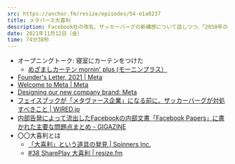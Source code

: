 ```yaml
---
src: https://anchor.fm/resize/episodes/54-e1a0237
title: メタバース大喜利
description: Facebook社の改名、ザッカーバーグの新構想について話しつつ、「2050年のメタバース、どんなサービスが流行ってる？」という大喜利をしました。
date: 2021年11月12日（金）
time: 74分38秒
---
```


- オープニングトーク: 寝室にカーテンをつけた
  - [めざましカーテン mornin' plus (モーニンプラス）](https://mornin.jp/)
- [Founder's Letter, 2021 | Meta](https://about.fb.com/news/2021/10/founders-letter/)
- [Welcome to Meta | Meta](https://about.facebook.com/en/meta/)
- [Designing our new company brand: Meta](https://design.facebook.com/stories/designing-our-new-company-brand-meta/)
- [フェイスブックが「メタヴァース企業」になる前に、ザッカーバーグが対処すべきこと | WIRED.jp](https://wired.jp/2021/11/04/plaintext-zuckerberg-fix-facebook-meta/)
- [内部告発によって流出したFacebookの内部文書「Facebook Papers」に書かれた主要な問題点まとめ - GIGAZINE](https://gigazine.net/news/20211026-facebook-papers/)
- 〇〇大喜利とは
  - [「大喜利」という道具の発見 | Spinners Inc.](https://spinners.work/posts/kudakurage-ohgiri-design/)
  - [#38 SharePlay 大喜利 | resize.fm](https://resize.fm/ep/38-shareplay-oogiri)
